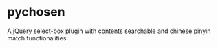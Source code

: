 # pychosen
A jQuery select-box plugin with contents searchable and chinese pinyin match functionalities.

